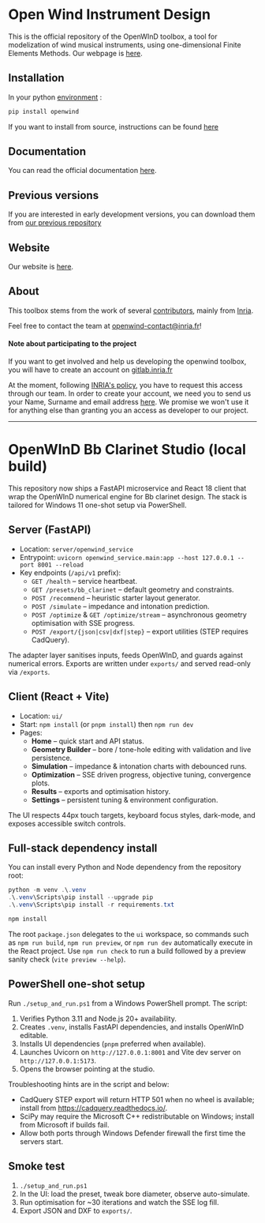 # Open Wind Instrument Design

This is the official repository of the  OpenWInD toolbox, a tool for modelization
of wind musical instruments, using one-dimensional Finite Elements Methods.
Our webpage is [here](https://openwind.inria.fr/).

## Installation

In your python [environment](https://docs.python.org/3/library/venv.html) :

```sh
pip install openwind
```

If you want to install from source, instructions can be found [here](https://files.inria.fr/openwind/docs/quickstart.html#install-from-source)

## Documentation

You can read the official documentation [here](https://files.inria.fr/openwind/docs).

## Previous versions

If you are interested in early development versions, you can download them from  [our previous repository](https://gitlab.inria.fr/openwind/release/-/releases)

## Website

Our website is [here](https://openwind.inria.fr/).

## About

This toolbox stems from the work of several [contributors](https://openwind.inria.fr/contributions/), mainly from [Inria](https://www.inria.fr/).

Feel free to contact the team at [openwind-contact@inria.fr](mailto:openwind-contact@inria.fr)!

#### Note about participating to the project

If you want to get involved and help us developing the openwind toolbox, you will have to create an account on [gitlab.inria.fr](https://gitlab.inria.fr/)

At the moment, following [INRIA's policy](https://gitlab.inria.fr/siteadmin/doc/-/wikis/home#gitlab-accounts), you have to request this access through our team. In order to create your account, we need you to send us your Name, Surname and email address [here](mailto:openwind-contact@inria.fr). We promise we won't use it for anything else than granting you an access as developer to our project.

---

# OpenWInD Bb Clarinet Studio (local build)

This repository now ships a FastAPI microservice and React 18 client that wrap the OpenWInD
numerical engine for Bb clarinet design. The stack is tailored for Windows 11 one-shot setup via
PowerShell.

## Server (FastAPI)

* Location: `server/openwind_service`
* Entrypoint: `uvicorn openwind_service.main:app --host 127.0.0.1 --port 8001 --reload`
* Key endpoints (`/api/v1` prefix):
  * `GET /health` – service heartbeat.
  * `GET /presets/bb_clarinet` – default geometry and constraints.
  * `POST /recommend` – heuristic starter layout generator.
  * `POST /simulate` – impedance and intonation prediction.
  * `POST /optimize` & `GET /optimize/stream` – asynchronous geometry optimisation with SSE progress.
  * `POST /export/{json|csv|dxf|step}` – export utilities (STEP requires CadQuery).

The adapter layer sanitises inputs, feeds OpenWInD, and guards against numerical errors.
Exports are written under `exports/` and served read-only via `/exports`.

## Client (React + Vite)

* Location: `ui/`
* Start: `npm install` (or `pnpm install`) then `npm run dev`
* Pages:
  * **Home** – quick start and API status.
  * **Geometry Builder** – bore / tone-hole editing with validation and live persistence.
  * **Simulation** – impedance & intonation charts with debounced runs.
  * **Optimization** – SSE driven progress, objective tuning, convergence plots.
  * **Results** – exports and optimisation history.
  * **Settings** – persistent tuning & environment configuration.

The UI respects 44px touch targets, keyboard focus styles, dark-mode, and exposes accessible switch controls.

## Full-stack dependency install

You can install every Python and Node dependency from the repository root:

```powershell
python -m venv .\.venv
.\.venv\Scripts\pip install --upgrade pip
.\.venv\Scripts\pip install -r requirements.txt

npm install
```

The root `package.json` delegates to the `ui` workspace, so commands such as
`npm run build`, `npm run preview`, or `npm run dev` automatically execute in
the React project. Use `npm run check` to run a build followed by a preview
sanity check (`vite preview --help`).

## PowerShell one-shot setup

Run `./setup_and_run.ps1` from a Windows PowerShell prompt. The script:

1. Verifies Python 3.11 and Node.js 20+ availability.
2. Creates `.venv`, installs FastAPI dependencies, and installs OpenWInD editable.
3. Installs UI dependencies (`pnpm` preferred when available).
4. Launches Uvicorn on `http://127.0.0.1:8001` and Vite dev server on `http://127.0.0.1:5173`.
5. Opens the browser pointing at the studio.

Troubleshooting hints are in the script and below:

* CadQuery STEP export will return HTTP 501 when no wheel is available; install from https://cadquery.readthedocs.io/.
* SciPy may require the Microsoft C++ redistributable on Windows; install from Microsoft if builds fail.
* Allow both ports through Windows Defender firewall the first time the servers start.

## Smoke test

1. `./setup_and_run.ps1`
2. In the UI: load the preset, tweak bore diameter, observe auto-simulate.
3. Run optimisation for ~30 iterations and watch the SSE log fill.
4. Export JSON and DXF to `exports/`.

